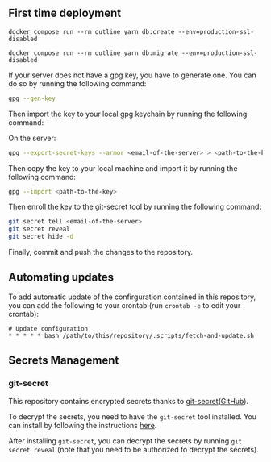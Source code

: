 ## First time deployment

```
docker compose run --rm outline yarn db:create --env=production-ssl-disabled
```

```
docker compose run --rm outline yarn db:migrate --env=production-ssl-disabled
```

If your server does not have a gpg key, you have to generate one. You can do so by running the following command:

```bash
gpg --gen-key
```

Then import the key to your local gpg keychain by running the following command:

On the server:
```bash
gpg --export-secret-keys --armor <email-of-the-server> > <path-to-the-key>
```

Then copy the key to your local machine and import it by running the following command:
```bash
gpg --import <path-to-the-key>
```

Then enroll the key to the git-secret tool by running the following command:
```bash
git secret tell <email-of-the-server>
git secret reveal
git secret hide -d
```

Finally, commit and push the changes to the repository.

## Automating updates

To add automatic update of the confirguration contained in this repository, you can add the following to your crontab (run `crontab -e` to edit your crontab):

```crontab
# Update configuration
* * * * * bash /path/to/this/repository/.scripts/fetch-and-update.sh
```

## Secrets Management

### git-secret
This repository contains encrypted secrets thanks to [git-secret](https://sobolevn.me/git-secret/)([GitHub](https://github.com/sobolevn/git-secret)).

To decrypt the secrets, you need to have the `git-secret` tool installed. You can install by following the instructions [here](https://sobolevn.me/git-secret/installation#installation-process).

After installing `git-secret`, you can decrypt the secrets by running `git secret reveal` (note that you need to be authorized to decrypt the secrets).